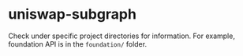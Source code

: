 # uniswap-subgraph

Check under specific project directories for information. For example, foundation API is in the `foundation/` folder.